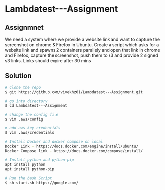 # Lambdatest---Assignment
## Assignmnet

We need a system where we provide a website link and want to capture the screenshot on chrome & Firefox in Ubuntu. Create a script which asks for a website link and spawns 2 containers parallely  and open that link in chrome  and Firefox, capture the screenshot, push them to s3 and provide 2 signed s3 links. Links should expire after 30 mins


## Solution

``` bash
# clone the repo
$ git https://github.com/vivekhz01/Lambdatest---Assignment.git

# go into directory
$ cd Lambdatest---Assignment

# change the config file
$ vim .aws/config

# add aws key credentials
$ vim .aws/credentials

# Install Docker and docker compose on local
Docker Link - https://docs.docker.com/engine/install/ubuntu/
Docker Compose link - https://docs.docker.com/compose/install/

# Install python and python-pip
apt install python
apt install python-pip

# Run the bash Script
$ sh start.sh https://google.com/

```
